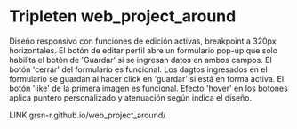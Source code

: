 # Tripleten web_project_around
Diseño responsivo con funciones de edición activas, breakpoint a 320px horizontales.
El botón de editar perfil abre un formulario pop-up que solo habilita el botón de 'Guardar' si se ingresan datos en ambos campos.
El botón 'cerrar' del formulario es funcional.
Los dagtos ingresados en el formulario se guardan al hacer click en 'guardar' si está en forma activa.
El botón 'like' de la primera imagen es funcional.
Efecto 'hover' en los botones aplica puntero personalizado y atenuación según indica el diseño.

LINK grsn-r.github.io/web_project_around/
